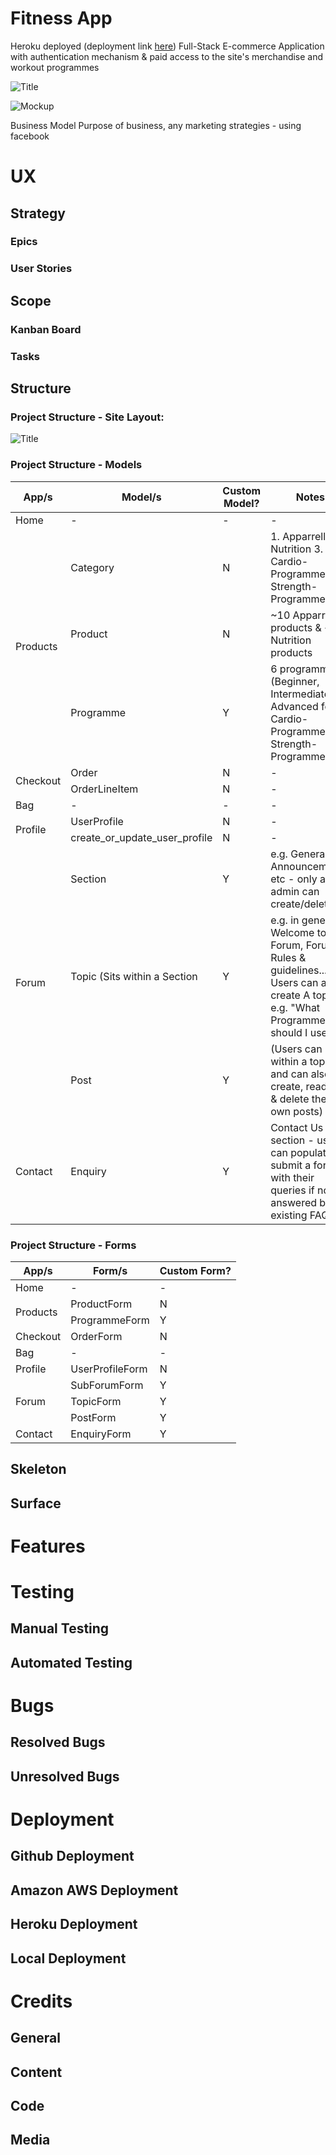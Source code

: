 # Fitness App

 Heroku deployed (deployment link [here](https://fitness-app-p5.herokuapp.com/)) Full-Stack E-commerce Application with authentication mechanism & paid access to the site's merchandise and workout programmes

![Title](Readme/home.png)

![Mockup](Readme/mockup.png)

Business Model
Purpose of business, any marketing strategies - using facebook

# UX

## Strategy
### Epics
### User Stories

## Scope
### Kanban Board
### Tasks

## Structure
### Project Structure - Site Layout:

![Title](Readme/structure.png)

### **Project Structure - Models**

<table>
    <thead>
        <tr>
            <th>App/s</th>
            <th>Model/s</th>
            <th>Custom Model?</th>
            <th>Notes</th>
        </tr>
    </thead>
    <tbody>
        <tr>
            <td>Home</td>
            <td>-</td>
            <td>-</td>
            <td>-</td>
        </tr>
        <tr>
            <td rowspan=3>Products</td>
            <td>Category</td>
            <td>N</td>
            <td>1. Apparrell 2. Nutrition 3. Cardio-Programme 4. Strength-Programme</td>
        </tr>
        <tr>
            <td>Product</td>
            <td>N</td>
            <td> ~10 Apparrell products & ~10 Nutrition products</td>
        </tr>
        <tr>
            <td>Programme</td>
            <td>Y</td>
            <td>6 programmes (Beginner, Intermediate & Advanced for Cardio-Programmes & Strength-Programmes)</td>
        </tr>
        <tr>
            <td rowspan=2>Checkout</td>
            <td>Order</td>
            <td>N</td>
            <td>-</td>
        </tr>
        <tr>
            <td>OrderLineItem</td>
            <td>N</td>
            <td>-</td>
        </tr>
        <tr>
            <td>Bag</td>
            <td>-</td>
            <td>-</td>
            <td>-</td>
        </tr>
        <tr>
            <td rowspan=2>Profile</td>
            <td>UserProfile</td>
            <td>N</td>
            <td>-</td>
        </tr>
        <tr>
            <td>create_or_update_user_profile</td>
            <td>N</td>
            <td>-</td>
        </tr>
        <tr>
            <td rowspan=3>Forum</td>
            <td>Section</td>
            <td>Y</td>
            <td>e.g. General, Announcements, etc - only an admin can create/delete</td>
        </tr>
        <tr>
            <td>Topic (Sits within a Section </td>
            <td>Y</td>
            <td>e.g. in general: Welcome to Forum, Forum Rules & guidelines... Users can also create A topic - e.g. "What Programme should I use?")</td>
        </tr>
        <tr>
            <td>Post </td>
            <td>Y</td>
            <td>(Users can post within a topic - and can also create, read, edit & delete their own posts)</td>
        </tr>
        <tr>
            <td>Contact</td>
            <td>Enquiry</td>
            <td>Y</td>
            <td>Contact Us section - users can populate & submit a form with their queries if not answered by existing FAQs</td>
        </tr>
    </tbody>
</table>

### **Project Structure - Forms**

<table>
    <thead>
        <tr>
            <th>App/s</th>
            <th>Form/s</th>
            <th>Custom Form?</th>
        </tr>
    </thead>
    <tbody>
        <tr>
            <td>Home</td>
            <td>-</td>
            <td>-</td>
        </tr>
        <tr>
            <td rowspan=2>Products</td>
            <td>ProductForm</td>
            <td>N</td>
        </tr>
        <tr>
            <td>ProgrammeForm</td>
            <td>Y</td>
        </tr>
        <tr>
            <td>Checkout</td>
            <td>OrderForm</td>
            <td>N</td>
        </tr>
        <tr>
            <td>Bag</td>
            <td>-</td>
            <td>-</td>
        </tr>
        <tr>
            <td>Profile</td>
            <td>UserProfileForm</td>
            <td>N</td>
        </tr>
        <tr>
            <td rowspan=3>Forum</td>
            <td>SubForumForm</td>
            <td>Y</td>
        </tr>
        <tr>
            <td>TopicForm</td>
            <td>Y</td>
        </tr>
        <tr>
            <td>PostForm</td>
            <td>Y</td>
        </tr>
        <tr>
            <td>Contact</td>
            <td>EnquiryForm</td>
            <td>Y</td>
        </tr>
    </tbody>
</table>

## Skeleton
## Surface
# Features

# Testing
## Manual Testing
## Automated Testing

# Bugs
## Resolved Bugs
## Unresolved Bugs

# Deployment
## Github Deployment
## Amazon AWS Deployment
## Heroku Deployment
## Local Deployment

# Credits
## General
## Content
## Code
## Media